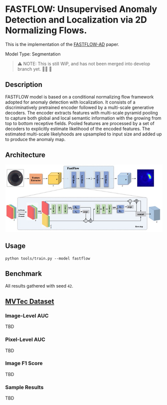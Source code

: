 # FASTFLOW: Unsupervised Anomaly Detection and Localization via 2D Normalizing Flows.

This is the implementation of the [FASTFLOW-AD](https://arxiv.org/pdf/2111.07677.pdf) paper.

Model Type: Segmentation


> ⚠️ NOTE: This is still WiP, and has not been merged into develop branch yet. 👷‍♂️ 🚧


## Description

FASTFLOW model is based on a conditional normalizing flow framework adopted for anomaly detection with localization. It consists of a discriminatively pretrained encoder followed by a multi-scale generative decoders. The encoder extracts features with multi-scale pyramid pooling to capture both global and local semantic information with the growing from top to bottom receptive fields. Pooled features are processed by a set of decoders to explicitly estimate likelihood of the encoded features. The estimated multi-scale likelyhoods are upsampled to input size and added up to produce the anomaly map.

## Architecture

![FastFlow Architecture](../../../docs/source/images/fastflow/architecture.jpg "FastFlow Architecture")

## Usage

`python tools/train.py --model fastflow`

## Benchmark

All results gathered with seed `42`.

## [MVTec Dataset](https://www.mvtec.com/company/research/datasets/mvtec-ad)

### Image-Level AUC

TBD

### Pixel-Level AUC

TBD

### Image F1 Score

TBD

### Sample Results

TBD
